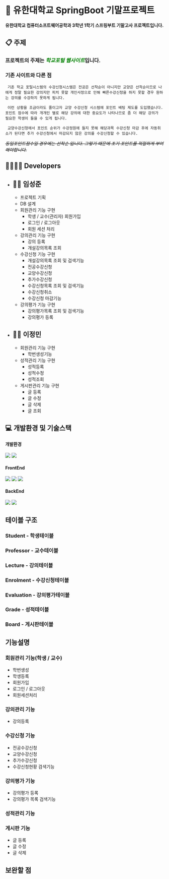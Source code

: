 # 🏫 유한대학교 SpringBoot 기말프로젝트
**유한대학교 컴퓨터소프트웨어공학과 3학년 1학기 스프링부트 기말고사 프로젝트입니다.**

## 📋 주제
<h3>프로젝트의 주제는 <em style="display: inline; color: green;">학교포털 웹사이트</em>입니다.</h3>

### 기존 사이트와 다른 점
```texture
 기존 학교 포털시스템의 수강신청시스템은 전공은 선착순이 아니지만 교양은 선착순이므로 나에게 정말 필요한 강의지만 피치 못할 개인사정으로 인해 빠른수강신청을 하지 못할 경우 원하는 강의를 수강하지 못하게 됩니다.

 이런 상황을 조금이라도 줄이고자 교양 수강신청 시스템에 포인트 배팅 제도를 도입했습니다. 포인트 점수에 따라 개개인 별로 해당 강의에 대한 중요도가 나타나므로 좀 더 해당 강의가 필요한 학생이 들을 수 있게 됩니다. 

 교양수강신청에서 포인트 순위가 수강정원에 들지 못해 해당과목 수강신청 마감 후에 자동취소가 된다면 추가 수강신청에서 마감되지 않은 강의를 수강신청할 수 있습니다.
```
_~~동일포인트점수일 경우에는 선착순 입니다. 그렇기 때문에 초기 포인트를 적절하게 부여해야합니다.~~_
## 👨‍💻🧑‍💻 Developers
- <h2>👨‍💻 임성준</h2>

	- 프로젝트 기획
	- DB 설계
	- 회원관리 기능 구현
		- 학생 / 교수(관리자) 회원가입
		- 로그인 / 로그아웃
		- 회원 세션 처리
	- 강의관리 기능 구현
		- 강의 등록
		- 개설강의목록 조회
	- 수강신청 기능 구현
		- 개설강의목록 조회 및 검색기능
		- 전공수강신청
		- 교양수강신청
		- 추가수강신청
		- 수강신청목록 조회 및 검색기능
		- 수강신청취소
		- 수강신청 마감기능
	- 강의평가 기능 구현
		- 강의평가목록 조회 및 검색기능
		- 강의평가 등록
		
- <h2>🧑‍💻 이정민</h2>

	- 회원관리 기능 구현
		- 학번생성기능
	- 성적관리 기능 구현
		- 성적등록
		- 성적수정
		- 성적조회
	- 게시판관리 기능 구현
		- 글 등록
		- 글 수정
		- 글 삭제
		- 글 조회
## 💻 개발환경 및 기술스택
<h4>개발환경</h4>
<div>
	<img src="https://img.shields.io/badge/Visual Studio Code-007ACC?style=flat&logo=Visual Studio Code&logoColor=white" />
    <img src="https://img.shields.io/badge/Github-181717?style=flat&logo=Github&logoColor=white" />
</div>

<h4>FrontEnd</h4>
<div>
	<img src="https://img.shields.io/badge/HTML5-E34F26?style=flat&logo=HTML5&logoColor=white" />
	<img src="https://img.shields.io/badge/CSS3-1572B6?style=flat&logo=CSS3&logoColor=white" />
	<img src="https://img.shields.io/badge/JavaScript-F7DF1E?style=flat&logo=JavaScript&logoColor=white" />
</div>

<h4>BackEnd</h4>
<div>
	<img src="https://img.shields.io/badge/SpringBoot-6DB33F?style=flat&logo=Spring Boot&logoColor=white" />
	<img src="https://img.shields.io/badge/MySQL-4479A1?style=flat&logo=mysql&logoColor=white" />
</div>

## 테이블 구조
### Student - 학생테이블
### Professor - 교수테이블
### Lecture - 강의테이블
### Enrolment - 수강신청테이블
### Evaluation - 강의평가테이블
### Grade - 성적테이블
### Board - 게시판테이블

## 기능설명
### 회원관리 기능(학생 / 교수)
- 학번생성
- 학생등록
- 회원가입
- 로그인 / 로그아웃
- 회원세션처리
### 강의관리 기능
- 강의등록
### 수강신청 기능
- 전공수강신청
- 교양수강신청
- 추가수강신청
- 수강신청현황 검색기능

### 강의평가 기능
- 강의평가 등록
- 강의평가 목록 검색기능
### 성적관리 기능

### 게시판 기능
- 글 등록
- 글 수정
- 글 삭제

## 보완할 점